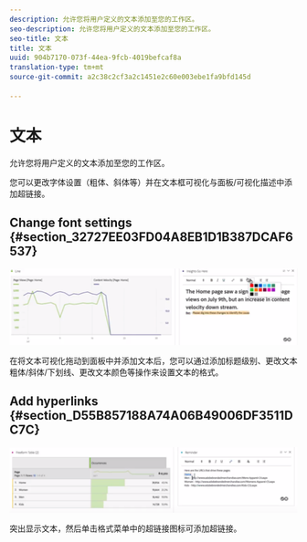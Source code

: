 ```yaml
---
description: 允许您将用户定义的文本添加至您的工作区。
seo-description: 允许您将用户定义的文本添加至您的工作区。
seo-title: 文本
title: 文本
uuid: 904b7170-073f-44ea-9fcb-4019befcaf8a
translation-type: tm+mt
source-git-commit: a2c38c2cf3a2c1451e2c60e003ebe1fa9bfd145d

---
```



# 文本

允许您将用户定义的文本添加至您的工作区。

您可以更改字体设置（粗体、斜体等）并在文本框可视化与面板/可视化描述中添加超链接。

## Change font settings {#section_32727EE03FD04A8EB1D1B387DCAF6537}

![](assets/rich-text1.png)

在将文本可视化拖动到面板中并添加文本后，您可以通过添加标题级别、更改文本粗体/斜体/下划线、更改文本颜色等操作来设置文本的格式。

## Add hyperlinks {#section_D55B857188A74A06B49006DF3511DC7C}

![](assets/rich-text2.png)

突出显示文本，然后单击格式菜单中的超链接图标可添加超链接。
